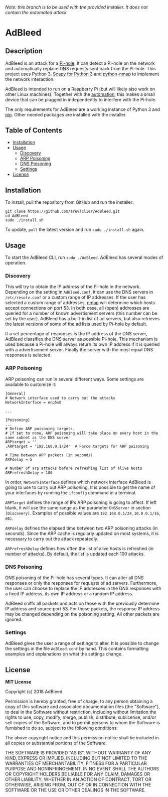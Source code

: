 ###### Note: this branch is to be used with the provided installer. It does not contain the automated attack
# AdBleed

## Description
AdBleed is an attack for a [Pi-hole](https://github.com/pi-hole/pi-hole). It can detect a Pi-hole on the network and automatically replace DNS requests sent back from the Pi-hole. This project uses Python 3, [Scapy for Python 3](https://github.com/phaethon/scapy) and [python-nmap](https://pypi.python.org/pypi/python-nmap) to implement the network interaction.

AdBleed is intended to run on a Raspberry Pi (but will likely also work on other Linux machines). Together with the [automation](#automate), this makes a small device that can be plugged in independently to interfere with the Pi-hole.

The only requirements for AdBleed are a working instance of Python 3 and [pip](https://pypi.python.org/pypi/pip/). Other needed packages are installed with the installer.

## Table of Contents
- [Installation](#installation)  
- [Usage](#usage)
  - [Discovery](#discovery)
  - [ARP Poisoning](#arp-poisoning)
  - [DNS Poisoning](#dns-poisoning)
  - [Settings](#settings)
- [License](#license)

## Installation
To install, pull the repository from GitHub and run the installer:
```
git clone https://github.com/arevaclier/AdBleed.git
cd AdBleed
sudo ./install.sh
```
To update, `pull` the latest version and run `sudo ./install.sh` again.

## Usage
To start the AdBleed CLI, run `sudo ./AdBleed`. AdBleed has several modes of operation.

### Discovery
This will try to obtain the IP address of the Pi-hole in the network. Depending on the setting in `AdBleed.conf`, it can use the DNS servers in `/etc/resolv.conf` or a custom range of IP addresses. If the user has selected a custom range of addresses, [nmap](https://pypi.python.org/pypi/python-nmap) will determine which hosts accept connections on port 53. In both case, all (open) addresses are queried for a number of known advertisment servers (this number can be set by the user). AdBleed has a built-in list of ad servers, but also retrieves the latest versions of some of the ad lists used by Pi-hole by default.

If a set percentage of responses is the IP address of the DNS server, AdBleed classifies the DNS server as possible Pi-hole. This mechanism is used because a Pi-hole will always return its own IP address if it is queried with a advertisement server. Finally the server with the most equal DNS responses is selected.

### ARP Poisoning
ARP poisoning can run in several different ways. Some settings are available to customize it:
```
[General]
# Network interface used to carry out the attacks
NetworkInterface = enp5s0

...

[Poisoning]
...
# Define ARP poisoning targets.
# If set to none, ARP poisoning will take place on every host in the same subnet as the DNS server
ARPtarget = ''
;ARPtarget = '192.168.0.1/24'  # Force targets for ARP poisoning

# Time between ARP packets (in seconds)
ARPdelay = 5

# Number of arp attacks before refreshing list of alive hosts
ARPrefreshDelay = 100
```
In order, `NetworkInterface` defines which network interface AdBleed is going to use to carry out ARP poisoning. It is possible to get the name of your interfaces by running the `ifconfig` command in a terminal.

`ARPTarget` defines the range of IPs ARP poisoning is going to affect. If left blank, it will use the same range as the parameter `DNSServer` in section `[Discovery]`. Examples of possible values are `192.168.0.1/24`, `10.0.0.1/16`, etc.

`ARPdelay` defines the elapsed time between two ARP poisoning attacks (in seconds). Since the ARP cache is regularly updated on most systems, it is necessary to carry out the attack repeatedly.

`ARPrefreshDelay` defines how often the list of alive hosts is refreshed (in number of attacks). By default, the list is updated each 100 attacks.

### DNS Poisoning
DNS poisoning of the Pi-hole has several types. It can alter all DNS responses or only the responses for requests of ad servers. Furthermore, the user can choose to replace the IP addresses in the DNS responses with a fixed IP address, its own IP address or a random IP address.

AdBleed sniffs all packets and acts on those with the previously determine IP address and source port 53. For these packets, the response IP address may be changed depending on the poisoning setting. All other packets are ignored.

### Settings
AdBleed gives the user a range of settings to alter. It is possible to change the settings in the file `AdBleed.conf`  by hand. This contains formatting examples and explanations on what the settings change.

## License
**MIT License**

Copyright (c) 2018 AdBleed

Permission is hereby granted, free of charge, to any person obtaining a copy
of this software and associated documentation files (the "Software"), to deal
in the Software without restriction, including without limitation the rights
to use, copy, modify, merge, publish, distribute, sublicense, and/or sell
copies of the Software, and to permit persons to whom the Software is
furnished to do so, subject to the following conditions:

The above copyright notice and this permission notice shall be included in all
copies or substantial portions of the Software.

THE SOFTWARE IS PROVIDED "AS IS", WITHOUT WARRANTY OF ANY KIND, EXPRESS OR
IMPLIED, INCLUDING BUT NOT LIMITED TO THE WARRANTIES OF MERCHANTABILITY,
FITNESS FOR A PARTICULAR PURPOSE AND NONINFRINGEMENT. IN NO EVENT SHALL THE
AUTHORS OR COPYRIGHT HOLDERS BE LIABLE FOR ANY CLAIM, DAMAGES OR OTHER
LIABILITY, WHETHER IN AN ACTION OF CONTRACT, TORT OR OTHERWISE, ARISING FROM,
OUT OF OR IN CONNECTION WITH THE SOFTWARE OR THE USE OR OTHER DEALINGS IN THE
SOFTWARE.
